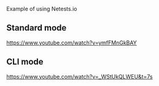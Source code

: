 Example of using Netests.io



## Standard mode

https://www.youtube.com/watch?v=ymfFMnGkBAY



## CLI mode

https://www.youtube.com/watch?v=_WStUkQLWEU&t=7s